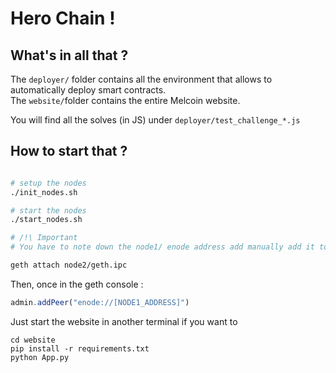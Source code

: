 # Hero Chain !

## What's in all that ?  
    
The `deployer/` folder contains all the environment that allows to automatically deploy smart contracts.   
The `website/`folder contains the entire Melcoin website.

You will find all the solves (in JS) under `deployer/test_challenge_*.js`

## How to start that ?

```bash

# setup the nodes
./init_nodes.sh

# start the nodes
./start_nodes.sh

# /!\ Important
# You have to note down the node1/ enode address add manually add it to the second node via geth

geth attach node2/geth.ipc
```
Then, once in the geth console :
```js
admin.addPeer("enode://[NODE1_ADDRESS]")
```

Just start the website in another terminal if you want to
```
cd website
pip install -r requirements.txt
python App.py
```
